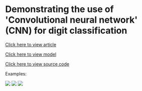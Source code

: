 # Demonstrating the use of 'Convolutional neural network' (CNN) for digit classification

[Click here to view article]()

[Click here to view model](https://github.com/AshrafRah96/Digit-Classifier/tree/master/Model)

[Click here to view source code](https://github.com/AshrafRah96/Digit-Classifier/tree/master/digitclassifierwebapp)

Examples:

![](https://media.giphy.com/media/ZEqyQgiSNldOwY7qTq/giphy.gif)
![](https://media.giphy.com/media/QuCX37w9WbizcZbwyB/giphy.gif)
![](https://media.giphy.com/media/JTPo5VrusIra2NcDIA/giphy.gif)
